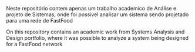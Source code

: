 Neste repositório contem apenas um trabalho academico de Análise e projeto de Sistemas, onde foi possivel analisar um sistema sendo projetado para uma rede de FastFood 


On this repository contains an academic work from Systems Analysis and Design portfolio, where it was possible to analyze a system being designed for a FastFood network
